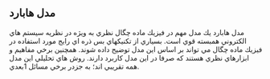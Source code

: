 ##  مدل هابارد

  
مدل هابارد يك مدل مهم در فيزيك ماده چگال نظري به ويژه در نظريه سيستم هاي الكتروني همبسته قوي است. بسياري از تكنیكهاي بس ذره اي رايج مورد استفاده در فيزيك ماده چگال مي تواند بر اساس اين مدل توضيح داده شوند. همچنين برخي مفاهيم و ابزارهاي نظري هستند كه صرفا در اين مدل كاربرد دارند. روش هاي تحليلي اين مدل همه تقريبي اند؛ به جزدر برخي مسائل 1بعدي.

